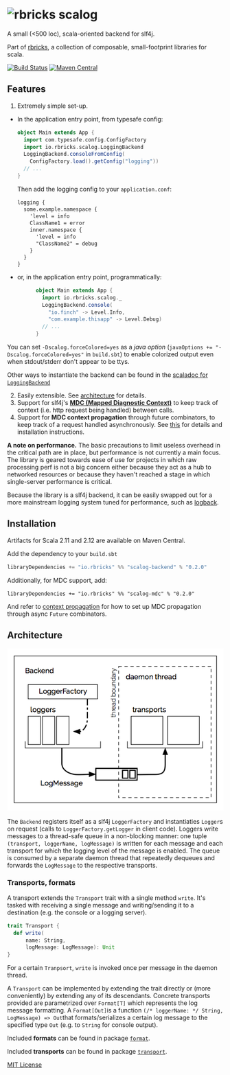 # ![rbricks scalog](https://raw.githubusercontent.com/rbricks/rbricks.github.io/master/logo/scalog.png)

A small (<500 loc), scala-oriented backend for slf4j.

Part of [rbricks](http://rbricks.io), a collection of composable, small-footprint libraries for scala.

[![Build Status](https://travis-ci.org/rbricks/scalog.svg?branch=master)](https://travis-ci.org/rbricks/scalog) [![Maven Central](https://img.shields.io/maven-central/v/io.rbricks/scalog-backend_2.12.svg)](http://search.maven.org/#search%7Cga%7C1%7Cg%3A%22io.rbricks%22%20a%3A%22scalog-backend_2.12%22)


## Features

1. Extremely simple set-up.

  * In the application entry point, from typesafe config:

    ```scala
    object Main extends App {
      import com.typesafe.config.ConfigFactory
      import io.rbricks.scalog.LoggingBackend
      LoggingBackend.consoleFromConfig(
        ConfigFactory.load().getConfig("logging"))
      // ...
    }
    ```

    Then add the logging config to your `application.conf`:

    ```
    logging {
      some.example.namespace {
        'level = info
        ClassName1 = error
        inner.namespace {
          'level = info
          "ClassName2" = debug
        }
      }
    }
    ```

  * or, in the application entry point, programmatically:

    ```scala
          object Main extends App {
            import io.rbricks.scalog._
            LoggingBackend.console(
              "io.finch" -> Level.Info,
              "com.example.thisapp" -> Level.Debug)
            // ...
          }
    ```

  You can set `-Dscalog.forceColored=yes` as a _java option_ (`javaOptions += "-Dscalog.forceColored=yes"` in `build.sbt`) to enable colorized output even when stdout/stderr don't appear to be ttys.

  Other ways to instantiate the backend can be found in the [scaladoc for `LoggingBackend`](http://rbricks.io/scalog/latest/api/io/rbricks/scalog/LoggingBackend$.html)

2. Easily extensible. See [architecture](#architecture) for details.
3. Support for slf4j's __[MDC (Mapped Diagnostic Context)](http://logback.qos.ch/manual/mdc.html)__ to keep track of context (i.e. http request being handled) between calls.
4. Support for __MDC context propagation__ through future combinators, to keep track of a request handled asynchronously. See [this](contextpropagation/README.md) for details and installation instructions.

__A note on performance.__ The basic precautions to limit useless overhead in the critical path are in place, but performance is not currently a main focus. The library is geared towards ease of use for projects in which raw processing perf is not a big concern either because they act as a hub to networked resources or because they haven't reached a stage in which single-server performance is critical.

Because the library is a slf4j backend, it can be easily swapped out for a more mainstream logging system tuned for performance, such as [logback](http://logback.qos.ch).

## Installation

Artifacts for Scala 2.11 and 2.12 are available on Maven Central.

Add the dependency to your `build.sbt`

```scala
libraryDependencies += "io.rbricks" %% "scalog-backend" % "0.2.0"
```

Additionally, for MDC support, add:

```
libraryDependencies += "io.rbricks" %% "scalog-mdc" % "0.2.0"
```

And refer to [context propagation](#context-propagation) for how to set up MDC propagation through async `Future` combinators.

## Architecture

![architecture](docs/architecture-600.png)

The `Backend` registers itself as a slf4j `LoggerFactory` and instantiaties `Logger`s on request (calls to `LoggerFactory.getLogger` in client code). Loggers write messages to a thread-safe queue in a non-blocking manner: one tuple `(transport, loggerName, logMessage)` is written for each message and each transport for which the logging level of the message is enabled. The queue is consumed by a separate daemon thread that repeatedly dequeues and forwards the `LogMessage` to the respective transports.

### Transports, formats

A transport extends the `Transport` trait with a single method `write`. It's tasked with receiving a single message and writing/sending it to a destination (e.g. the console or a logging server).

```scala
trait Transport {
  def write(
      name: String,
      logMessage: LogMessage): Unit
}
```

For a certain `Tranpsort`, `write` is invoked once per message in the daemon thread.

A `Transport` can be implemented by extending the trait directly or (more conveniently) by extending any of its descendants. Concrete transports provided are parametrized over `Format[T]` which represents the log message formatting. A `Format[Out]`is a function `(/* loggerName: */ String, LogMessage) => Out`that formats/serializes a certain log message to the specified type `Out` (e.g. to `String` for console output).

Included __formats__ can be found in package [`format`](http://rbricks.io/scalog/latest/api/io/rbricks/scalog/format/index.html).

Included __transports__ can be found in package [`transport`](http://rbricks.io/scalog/latest/api/io/rbricks/scalog/transport/index.html).


[MIT License](LICENSE.txt)
